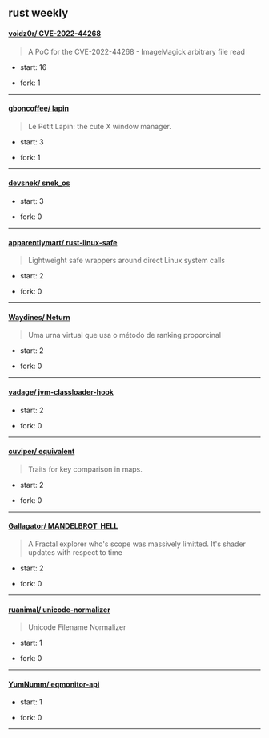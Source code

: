 ## rust weekly

#### [voidz0r/ CVE-2022-44268](https://github.com/voidz0r/CVE-2022-44268)
>  A PoC for the CVE-2022-44268 - ImageMagick arbitrary file read
+ start: 16
+ fork: 1
---
#### [gboncoffee/ lapin](https://github.com/gboncoffee/lapin)
>  Le Petit Lapin: the cute X window manager.
+ start: 3
+ fork: 1
---
#### [devsnek/ snek_os](https://github.com/devsnek/snek_os)
>  
+ start: 3
+ fork: 0
---
#### [apparentlymart/ rust-linux-safe](https://github.com/apparentlymart/rust-linux-safe)
>  Lightweight safe wrappers around direct Linux system calls
+ start: 2
+ fork: 0
---
#### [Waydines/ Neturn](https://github.com/Waydines/Neturn)
>  Uma urna virtual que usa o método de ranking proporcinal
+ start: 2
+ fork: 0
---
#### [vadage/ jvm-classloader-hook](https://github.com/vadage/jvm-classloader-hook)
>  
+ start: 2
+ fork: 0
---
#### [cuviper/ equivalent](https://github.com/cuviper/equivalent)
>  Traits for key comparison in maps.
+ start: 2
+ fork: 0
---
#### [Gallagator/ MANDELBROT_HELL](https://github.com/Gallagator/MANDELBROT_HELL)
>  A Fractal explorer who's scope was massively limitted. It's shader updates with respect to time
+ start: 2
+ fork: 0
---
#### [ruanimal/ unicode-normalizer](https://github.com/ruanimal/unicode-normalizer)
>  Unicode Filename Normalizer
+ start: 1
+ fork: 0
---
#### [YumNumm/ eqmonitor-api](https://github.com/YumNumm/eqmonitor-api)
>  
+ start: 1
+ fork: 0
---